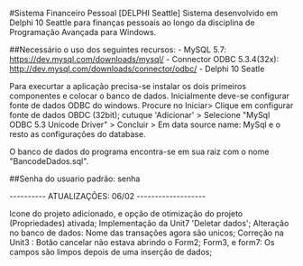 ﻿#Sistema Financeiro Pessoal [DELPHI Seattle]
Sistema desenvolvido em Delphi 10 Seattle para finanças pessoais ao longo da disciplina de Programação Avançada para Windows.

##Necessário o uso dos seguintes recursos:
	- MySQL 5.7: https://dev.mysql.com/downloads/mysql/
	- Connector ODBC 5.3.4(32x): http://dev.mysql.com/downloads/connector/odbc/
	- Delphi 10 Seatle

Para execurtar a aplicação precisa-se instalar os dois primeiros componentes e colocar o banco de dados. Inicialmente
deve-se configurar fonte de dados ODBC do windows. Procure no Iniciar> Clique em configurar fonte de dados OBDC (32bit);
cutuque 'Adicionar' > Selecione "MySql ODBC 5.3 Unicode Driver" > Concluir >  Em data source name: MySql e o resto as
configurações do database.

O banco de dados do programa encontra-se em sua raiz com o nome "BancodeDados.sql".


##Senha do usuario padrão: senha


---------- ATUALIZAÇÕES: 06/02 -------------------

Icone do projeto adicionado, e opção de otimização do projeto (Propriedades) ativada;
Implementação da Unit7 'Deletar dados'; 
Alteração no banco de dados: Nome das transações agora são unicos;
Correção na Unit3 : Botão cancelar não estava abrindo o Form2;
Form3, e form7: Os campos são limpos depois de uma inserção de dados;

